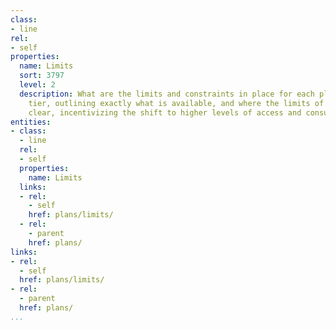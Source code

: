 ```yaml
---
class:
- line
rel:
- self
properties:
  name: Limits
  sort: 3797
  level: 2
  description: What are the limits and constraints in place for each plan and access
    tier, outlining exactly what is available, and where the limits of the plans become
    clear, incentivizing the shift to higher levels of access and consumption.
entities:
- class:
  - line
  rel:
  - self
  properties:
    name: Limits
  links:
  - rel:
    - self
    href: plans/limits/
  - rel:
    - parent
    href: plans/
links:
- rel:
  - self
  href: plans/limits/
- rel:
  - parent
  href: plans/
...
```

